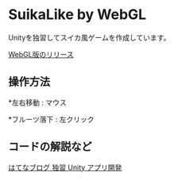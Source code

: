 # SuikaLike by WebGL
Unityを独習してスイカ風ゲームを作成しています。

[WebGL版のリリース](https://from20150817.github.io/SuikaLike/)

## 操作方法
*左右移動 : マウス

*フルーツ落下 : 左クリック

## コードの解説など
[はてなブログ 独習 Unity アプリ開発](https://from20150817.hatenablog.com/entry/2024/01/01/160303)
